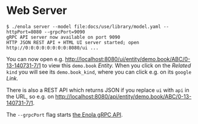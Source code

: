 <!--
    SPDX-License-Identifier: Apache-2.0

    Copyright 2023 The Enola <https://enola.dev> Authors

    Licensed under the Apache License, Version 2.0 (the "License");
    you may not use this file except in compliance with the License.
    You may obtain a copy of the License at

        https://www.apache.org/licenses/LICENSE-2.0

    Unless required by applicable law or agreed to in writing, software
    distributed under the License is distributed on an "AS IS" BASIS,
    WITHOUT WARRANTIES OR CONDITIONS OF ANY KIND, either express or implied.
    See the License for the specific language governing permissions and
    limitations under the License.
-->

# Web Server

<!-- This intentionally does not use ```bash because the server "hangs" ...
     ... we COULD use --immediateExitOnlyForTest=true (as in EnolaTest),
     but this would be confusing for readers. TODO: Add support to hide
     CLI flags to Executable Markdown... ;-) -->

    $ ./enola server --model file:docs/use/library/model.yaml --httpPort=8080 --grpcPort=9090
    gRPC API server now available on port 9090
    HTTP JSON REST API + HTML UI server started; open http://0:0:0:0:0:0:0:0:8080/ui ...

You can now open e.g. <http://localhost:8080/ui/entity/demo.book/ABC/0-13-140731-7/1>
to view this `demo.book` _Entity._ When you click on the _Related_ `kind` you will
see its `demo.book_kind`, where you can click e.g. on its `google` _Link._

There is also a REST API which returns JSON if you replace `ui` with `api` in the URL,
so e.g. on <http://localhost:8080/api/entity/demo.book/ABC/0-13-140731-7/1>.

The `--grpcPort` flag starts [the Enola gRPC API](.././../dev/proto/core#enolaservice).
